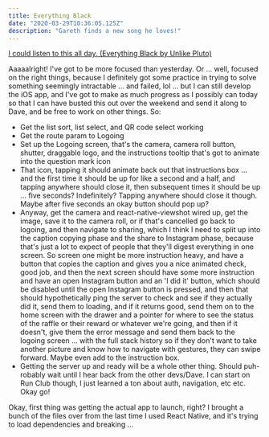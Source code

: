 ```yaml
---
title: Everything Black
date: "2020-03-29T10:36:05.125Z"
description: "Gareth finds a new song he loves!"
---
```


[I could listen to this all day. (Everything Black by Unlike Pluto)](https://open.spotify.com/track/3UEnF6y5tyHVtMzldS3svp?si=wobwoDkARLme9BT_yqT10w)

Aaaaalright! I've got to be more focused than yesterday. Or ... well, focused on the right things, because I definitely got some practice in trying to solve something seemingly intractable ... and failed, lol ... but I can still develop the iOS app, and I've got to make as much progress as I possibly can today so that I can have busted this out over the weekend and send it along to Dave, and be free to work on other things. So:

- Get the list sort, list select, and QR code select working
- Get the route param to Logoing
- Set up the Logoing screen, that's the camera, camera roll button, shutter, draggable logo, and the instructions tooltip that's got to animate into the question mark icon
- That icon, tapping it should animate back out that instructions box ... and the first time it should be up for like a second and a half, and tapping anywhere should close it, then subsequent times it should be up ... five seconds? Indefinitely? Tapping anywhere should close it though. Maybe after five seconds an okay button should pop up?
- Anyway, get the camera and react-native-viewshot wired up, get the image, save it to the camera roll, or if that's cancelled go back to logoing, and then navigate to sharing, which I think I need to split up into the caption copying phase and the share to Instagram phase, because that's just a lot to expect of people that they'll digest everything in one screen. So screen one might be more instruction heavy, and have a button that copies the caption and gives you a nice animated check, good job, and then the next screen should have some more instruction and have an open Instagram button and an 'I did it' button, which should be disabled until the open Instagram button is pressed, and then that should hypothetically ping the server to check and see if they actually did it, send them to loading, and if it returns good, send them on to the home screen with the drawer and a pointer for where to see the status of the raffle or their reward or whatever we're going, and then if it doesn't, give them the error message and send them back to the logoing screen ... with the full stack history so if they don't want to take another picture and know how to navigate with gestures, they can swipe forward. Maybe even add to the instruction box.
- Getting the server up and ready will be a whole other thing. Should puh-robably wait until I hear back from the other devs/Dave. I can start on Run Club though, I just learned a ton about auth, navigation, etc etc. Okay go!

Okay, first thing was getting the actual app to launch, right? I brought a bunch of the files over from the last time I used React Native, and it's trying to load dependencies and breaking ...
